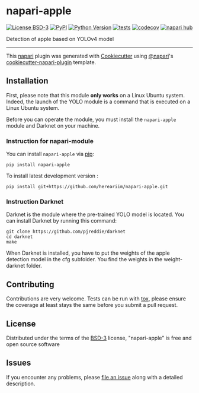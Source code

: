 # napari-apple

[![License BSD-3](https://img.shields.io/pypi/l/napari-apple.svg?color=green)](https://github.com/hereariim/napari-apple/raw/main/LICENSE)
[![PyPI](https://img.shields.io/pypi/v/napari-apple.svg?color=green)](https://pypi.org/project/napari-apple)
[![Python Version](https://img.shields.io/pypi/pyversions/napari-apple.svg?color=green)](https://python.org)
[![tests](https://github.com/hereariim/napari-apple/workflows/tests/badge.svg)](https://github.com/hereariim/napari-apple/actions)
[![codecov](https://codecov.io/gh/hereariim/napari-apple/branch/main/graph/badge.svg)](https://codecov.io/gh/hereariim/napari-apple)
[![napari hub](https://img.shields.io/endpoint?url=https://api.napari-hub.org/shields/napari-apple)](https://napari-hub.org/plugins/napari-apple)

Detection of apple based on YOLOv4 model

----------------------------------

This [napari] plugin was generated with [Cookiecutter] using [@napari]'s [cookiecutter-napari-plugin] template.

<!--
Don't miss the full getting started guide to set up your new package:
https://github.com/napari/cookiecutter-napari-plugin#getting-started

and review the napari docs for plugin developers:
https://napari.org/plugins/index.html
-->

## Installation

First, please note that this module **only works** on a Linux Ubuntu system. Indeed, the launch of the YOLO module is a command that is executed on a Linux Ubuntu system.

Before you can operate the module, you must install the `napari-apple` module and Darknet on your machine.

### Instruction for napari-module

You can install `napari-apple` via [pip]:

    pip install napari-apple

To install latest development version :

    pip install git+https://github.com/hereariim/napari-apple.git

### Instruction Darknet

Darknet is the module where the pre-trained YOLO model is located. You can install Darknet by running this command:

    git clone https://github.com/pjreddie/darknet
    cd darknet
    make
    
When Darknet is installed, you have to put the weights of the apple detection model in the cfg subfolder. You find the weights in the weight-darknet folder. 

## Contributing

Contributions are very welcome. Tests can be run with [tox], please ensure
the coverage at least stays the same before you submit a pull request.

## License

Distributed under the terms of the [BSD-3] license,
"napari-apple" is free and open source software

## Issues

If you encounter any problems, please [file an issue] along with a detailed description.

[napari]: https://github.com/napari/napari
[Cookiecutter]: https://github.com/audreyr/cookiecutter
[@napari]: https://github.com/napari
[MIT]: http://opensource.org/licenses/MIT
[BSD-3]: http://opensource.org/licenses/BSD-3-Clause
[GNU GPL v3.0]: http://www.gnu.org/licenses/gpl-3.0.txt
[GNU LGPL v3.0]: http://www.gnu.org/licenses/lgpl-3.0.txt
[Apache Software License 2.0]: http://www.apache.org/licenses/LICENSE-2.0
[Mozilla Public License 2.0]: https://www.mozilla.org/media/MPL/2.0/index.txt
[cookiecutter-napari-plugin]: https://github.com/napari/cookiecutter-napari-plugin

[file an issue]: https://github.com/hereariim/napari-apple/issues

[napari]: https://github.com/napari/napari
[tox]: https://tox.readthedocs.io/en/latest/
[pip]: https://pypi.org/project/pip/
[PyPI]: https://pypi.org/
